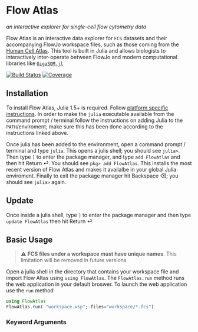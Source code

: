 # Flow Atlas

_an interactive explorer for single-cell flow cytometry data_

Flow Atlas is an interactive data explorer for `FCS` datasets and their accompanying FlowJo workspace files, such as those coming from the [Human Cell Atlas](https://humancellatlas.org). This tool is built in Julia and allows biologists to interactively inter-operate between FlowJo and modern computational libraries like [`GigaSOM.jl`](https://github.com/LCSB-BioCore/GigaSOM.jl)

[![Build Status](https://travis-ci.com/gszep/FlowAtlas.jl.svg?branch=master)](https://travis-ci.com/gszep/FlowAtlas.jl)
[![Coverage](https://codecov.io/gh/gszep/FlowAtlas.jl/branch/master/graph/badge.svg)](https://codecov.io/gh/gszep/FlowAtlas.jl)

## Installation

To install Flow Atlas, Julia 1.5+ is required. Follow [platform specific instructions](https://julialang.org/downloads/platform/). In order to make the `julia` executable available from the command prompt / terminal follow the instructions on adding Julia to the `PATH`/enviroment; make sure this has been done according to the instructions linked above.

Once julia has been added to the environment, open a command prompt / terminal and type `julia`. This opens a julis shell; you should see `julia>`. Then type `]` to enter the package manager, and type `add FlowAtlas` and then hit Return ⏎. You should see `pkg> add FlowAtlas`. This installs the most recent version of Flow Atlas and makes it availalbe in your global Julia enviroment. Finally to exit the package manager hit Backspace ⌫; you should see `julia>` again.

## Update
Once inside a julia shell, type `]` to enter the package manager and then type `update FlowAtlas` then hit Return ⏎

## Basic Usage
> :warning: **FCS files under a workspace must have unique names**. This limitation will be removed in future versions

Open a julia shell in the directory that contains your workspace file and import Flow Altas using `using FlowAtlas`. The `FlowAtlas.run` method runs the web application in your default broswer. To launch the web application use the `run` method
```julia
using FlowAtlas
FlowAtlas.run( "workspace.wsp"; files="workspace/*.fcs")
```
### Keyword Arguments
